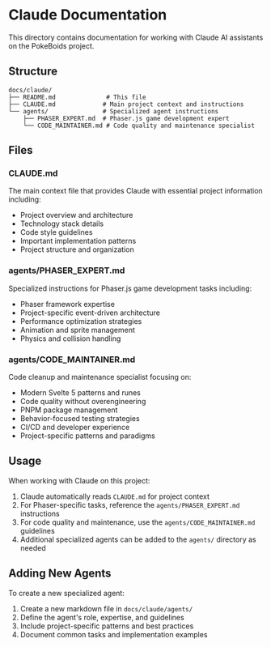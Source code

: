 # Claude Documentation

This directory contains documentation for working with Claude AI assistants on the PokeBoids project.

## Structure

```
docs/claude/
├── README.md              # This file
├── CLAUDE.md             # Main project context and instructions
└── agents/               # Specialized agent instructions
    ├── PHASER_EXPERT.md  # Phaser.js game development expert
    └── CODE_MAINTAINER.md # Code quality and maintenance specialist
```

## Files

### CLAUDE.md
The main context file that provides Claude with essential project information including:
- Project overview and architecture
- Technology stack details
- Code style guidelines
- Important implementation patterns
- Project structure and organization

### agents/PHASER_EXPERT.md
Specialized instructions for Phaser.js game development tasks including:
- Phaser framework expertise
- Project-specific event-driven architecture
- Performance optimization strategies
- Animation and sprite management
- Physics and collision handling

### agents/CODE_MAINTAINER.md
Code cleanup and maintenance specialist focusing on:
- Modern Svelte 5 patterns and runes
- Code quality without overengineering
- PNPM package management
- Behavior-focused testing strategies
- CI/CD and developer experience
- Project-specific patterns and paradigms

## Usage

When working with Claude on this project:
1. Claude automatically reads `CLAUDE.md` for project context
2. For Phaser-specific tasks, reference the `agents/PHASER_EXPERT.md` instructions
3. For code quality and maintenance, use the `agents/CODE_MAINTAINER.md` guidelines
4. Additional specialized agents can be added to the `agents/` directory as needed

## Adding New Agents

To create a new specialized agent:
1. Create a new markdown file in `docs/claude/agents/`
2. Define the agent's role, expertise, and guidelines
3. Include project-specific patterns and best practices
4. Document common tasks and implementation examples